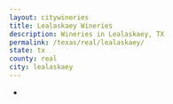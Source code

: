```yaml
---
layout: citywineries
title: Lealaskaey Wineries
description: Wineries in Lealaskaey, TX
permalink: /texas/real/lealaskaey/
state: tx
county: real
city: lealaskaey
---
```

-
